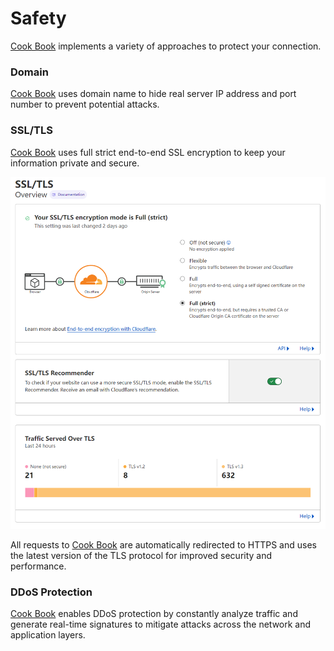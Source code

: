 # Safety

[Cook Book](https://cook-book.ml/) implements a variety of approaches to protect your connection.

### Domain

[Cook Book](https://cook-book.ml/) uses domain name to hide real server IP address and port number to prevent potential attacks.

### SSL/TLS

[Cook Book](https://cook-book.ml/) uses full strict end-to-end SSL encryption to keep your information private and secure.

![](./images/SSL.png)

All requests to [Cook Book](https://cook-book.ml/) are automatically redirected to HTTPS and uses the latest version of the TLS protocol for improved security and performance.

### DDoS Protection

[Cook Book](https://cook-book.ml/) enables DDoS protection by constantly analyze traffic and generate real-time signatures to mitigate attacks across the network and application layers.

